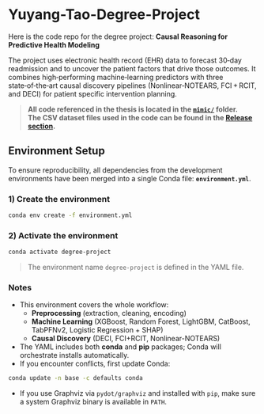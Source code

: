 # Yuyang-Tao-Degree-Project
Here is the code repo for the degree project: **Causal Reasoning for Predictive Health Modeling**

The project uses electronic health record (EHR) data to forecast 30‑day readmission and to uncover the patient factors that drive those outcomes. It combines high‑performing machine‑learning predictors with three state‑of‑the‑art causal discovery pipelines (Nonlinear‑NOTEARS, FCI + RCIT, and DECI) for patient specific intervention planning.

> **All code referenced in the thesis is located in the [`mimic/`](mimic/) folder.**  
> **The CSV dataset files used in the code can be found in the [Release section](https://github.com/yuyangtao11/Yuyang-Tao-Degree-Project/releases/tag/Dataset).**

## Environment Setup

To ensure reproducibility, all dependencies from the development environments have been merged into a single Conda file: **`environment.yml`**.  

### 1) Create the environment
```bash
conda env create -f environment.yml
```

### 2) Activate the environment
```bash
conda activate degree-project
```
> The environment name `degree-project` is defined in the YAML file.

### Notes
- This environment covers the whole workflow:
  - **Preprocessing** (extraction, cleaning, encoding)
  - **Machine Learning** (XGBoost, Random Forest, LightGBM, CatBoost, TabPFNv2, Logistic Regression + SHAP)
  - **Causal Discovery** (DECI, FCI+RCIT, Nonlinear-NOTEARS)
- The YAML includes both **conda** and **pip** packages; Conda will orchestrate installs automatically.
- If you encounter conflicts, first update Conda:
```bash
conda update -n base -c defaults conda
```
- If you use Graphviz via `pydot/graphviz` and installed with `pip`, make sure a system Graphviz binary is available in `PATH`.
